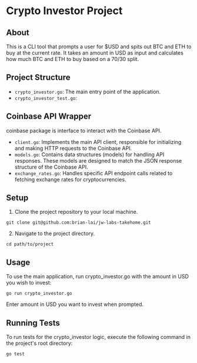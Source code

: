 # Crypto Investor Project

## About
This is a CLI tool that prompts a user for $USD and spits out BTC and ETH to buy at the current rate.
It takes an amount in USD as input and calculates how much BTC and ETH to buy based on a 70/30 split.

## Project Structure
- `crypto_investor.go`: The main entry point of the application. 
- `crypto_investor_test.go`:

## Coinbase API Wrapper
coinbase package is interface to interact with the Coinbase API.

- `client.go`: Implements the main API client, responsible for initializing and making HTTP requests to the Coinbase API.
- `models.go`: Contains data structures (models) for handling API responses. These models are designed to match the JSON response structure of the Coinbase API.
- `exchange_rates.go`: Handles specific API endpoint calls related to fetching exchange rates for cryptocurrencies.

## Setup
1. Clone the project repository to your local machine.
```
git clone git@github.com:brian-lai/jw-labs-takehome.git
```
2. Navigate to the project directory.
```
cd path/to/project
```

## Usage
To use the main application, run crypto_investor.go with the amount in USD you wish to invest:
```
go run crypto_investor.go
```

Enter amount in USD you want to invest when prompted.

## Running Tests
To run tests for the crypto_investor logic, execute the following command in the project's root directory:
```
go test
```
